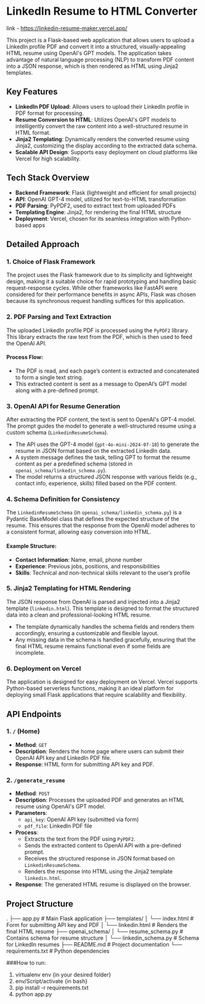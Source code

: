 # LinkedIn Resume to HTML Converter
link - https://linkedin-resume-maker.vercel.app/

This project is a Flask-based web application that allows users to upload a LinkedIn profile PDF and convert it into a structured, visually-appealing HTML resume using OpenAI's GPT models. The application takes advantage of natural language processing (NLP) to transform PDF content into a JSON response, which is then rendered as HTML using Jinja2 templates.

## Key Features
- **LinkedIn PDF Upload**: Allows users to upload their LinkedIn profile in PDF format for processing.
- **Resume Conversion to HTML**: Utilizes OpenAI's GPT models to intelligently convert the raw content into a well-structured resume in HTML format.
- **Jinja2 Templating**: Dynamically renders the converted resume using Jinja2, customizing the display according to the extracted data schema.
- **Scalable API Design**: Supports easy deployment on cloud platforms like Vercel for high scalability.

## Tech Stack Overview
- **Backend Framework**: Flask (lightweight and efficient for small projects)
- **API**: OpenAI GPT-4 model, utilized for text-to-HTML transformation
- **PDF Parsing**: PyPDF2, used to extract text from uploaded PDFs
- **Templating Engine**: Jinja2, for rendering the final HTML structure
- **Deployment**: Vercel, chosen for its seamless integration with Python-based apps

## Detailed Approach

### 1. Choice of Flask Framework
The project uses the Flask framework due to its simplicity and lightweight design, making it a suitable choice for rapid prototyping and handling basic request-response cycles. While other frameworks like FastAPI were considered for their performance benefits in async APIs, Flask was chosen because its synchronous request handling suffices for this application.

### 2. PDF Parsing and Text Extraction
The uploaded LinkedIn profile PDF is processed using the `PyPDF2` library. This library extracts the raw text from the PDF, which is then used to feed the OpenAI API.

#### Process Flow:
- The PDF is read, and each page’s content is extracted and concatenated to form a single text string.
- This extracted content is sent as a message to OpenAI’s GPT model along with a pre-defined prompt.

### 3. OpenAI API for Resume Generation
After extracting the PDF content, the text is sent to OpenAI's GPT-4 model. The prompt guides the model to generate a well-structured resume using a custom schema (`LinkedinResumeSchema`).

- The API uses the GPT-4 model (`gpt-4o-mini-2024-07-18`) to generate the resume in JSON format based on the extracted LinkedIn data.
- A system message defines the task, telling GPT to format the resume content as per a predefined schema (stored in `openai_schema/linkedin_schema.py`).
- The model returns a structured JSON response with various fields (e.g., contact info, experience, skills) filled based on the PDF content.

### 4. Schema Definition for Consistency
The `LinkedinResumeSchema` (in `openai_schema/linkedin_schema.py`) is a Pydantic BaseModel class that defines the expected structure of the resume. This ensures that the response from the OpenAI model adheres to a consistent format, allowing easy conversion into HTML.

#### Example Structure:
- **Contact Information**: Name, email, phone number
- **Experience**: Previous jobs, positions, and responsibilities
- **Skills**: Technical and non-technical skills relevant to the user’s profile

### 5. Jinja2 Templating for HTML Rendering
The JSON response from OpenAI is parsed and injected into a Jinja2 template (`linkedin.html`). This template is designed to format the structured data into a clean and professional-looking HTML resume.

- The template dynamically handles the schema fields and renders them accordingly, ensuring a customizable and flexible layout.
- Any missing data in the schema is handled gracefully, ensuring that the final HTML resume remains functional even if some fields are incomplete.

### 6. Deployment on Vercel
The application is designed for easy deployment on Vercel. Vercel supports Python-based serverless functions, making it an ideal platform for deploying small Flask applications that require scalability and flexibility.

## API Endpoints

### 1. `/` (Home)
- **Method**: `GET`
- **Description**: Renders the home page where users can submit their OpenAI API key and LinkedIn PDF file.
- **Response**: HTML form for submitting API key and PDF.

### 2. `/generate_resume`
- **Method**: `POST`
- **Description**: Processes the uploaded PDF and generates an HTML resume using OpenAI's GPT model.
- **Parameters**:
  - `api_key`: OpenAI API key (submitted via form)
  - `pdf_file`: LinkedIn PDF file
- **Process**:
  - Extracts the text from the PDF using `PyPDF2`.
  - Sends the extracted content to OpenAI API with a pre-defined prompt.
  - Receives the structured response in JSON format based on `LinkedinResumeSchema`.
  - Renders the response into HTML using the Jinja2 template `linkedin.html`.
- **Response**: The generated HTML resume is displayed on the browser.

## Project Structure

. ├── app.py # Main Flask application ├── templates/ │ └── index.html # Form for submitting API key and PDF │ └── linkedin.html # Renders the final HTML resume ├── openai_schema/ │ └── resume_schema.py # Contains schema for resume structure │ └── linkedin_schema.py # Schema for LinkedIn resumes ├── README.md # Project documentation └── requirements.txt # Python dependencies




###How to run:
1. virtualenv env {in your desired folder}
2. env/Script/activate {in bash}
3. pip install -r requirements.txt
4. python app.py
